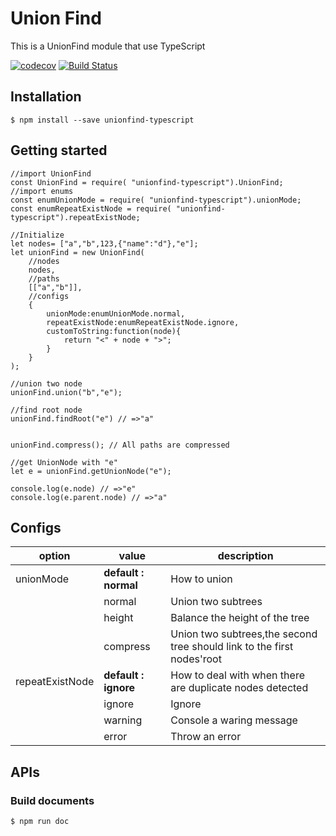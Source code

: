 # Union Find
This is a UnionFind module that use TypeScript

[![codecov](https://codecov.io/gh/ihet/unionfind-typescript/branch/master/graph/badge.svg)](https://codecov.io/gh/ihet/unionfind-typescript)
[![Build Status](https://www.travis-ci.org/ihet/unionfind-typescript.svg?branch=master)](https://www.travis-ci.org/ihet/unionfind-typescript)
## Installation
`$ npm install --save unionfind-typescript`

## Getting started


```
//import UnionFind
const UnionFind = require( "unionfind-typescript").UnionFind;
//import enums
const enumUnionMode = require( "unionfind-typescript").unionMode;
const enumRepeatExistNode = require( "unionfind-typescript").repeatExistNode;

//Initialize
let nodes= ["a","b",123,{"name":"d"},"e"];
let unionFind = new UnionFind(
    //nodes
    nodes,
    //paths
    [["a","b"]],
    //configs
    {
        unionMode:enumUnionMode.normal,
        repeatExistNode:enumRepeatExistNode.ignore,
        customToString:function(node){
            return "<" + node + ">";
        }
    }
);

//union two node
unionFind.union("b","e");

//find root node
unionFind.findRoot("e") // =>"a"


unionFind.compress(); // All paths are compressed

//get UnionNode with "e"
let e = unionFind.getUnionNode("e");

console.log(e.node) // =>"e"
console.log(e.parent.node) // =>"a"

```

## Configs


option | value | description |
---|---|---
unionMode | **default : normal**  | How to union
| |  normal | Union two subtrees
| |  height | Balance the height of the tree
| |  compress | Union two subtrees,the second tree should link to the first nodes'root
|repeatExistNode | **default : ignore** | How to deal with when there are duplicate nodes detected
| |   ignore | Ignore
| |   warning | Console a waring message
| |  error | Throw an error



## APIs
### Build documents
`$ npm run doc`
